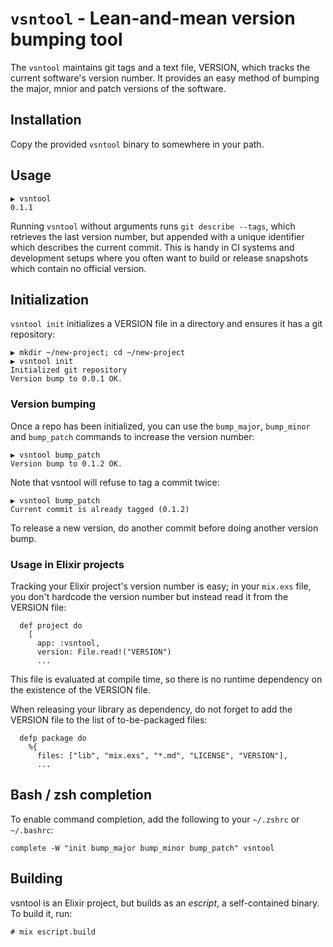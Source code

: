 # `vsntool` - Lean-and-mean version bumping tool

The `vsntool` maintains git tags and a text file, VERSION, which
tracks the current software's version number. It provides an easy
method of bumping the major, mnior and patch versions of the software.

## Installation

Copy the provided `vsntool` binary to somewhere in your path.

## Usage

```
▶ vsntool
0.1.1
```

Running `vsntool` without arguments runs `git describe --tags`, which
retrieves the last version number, but appended with a unique
identifier which describes the current commit. This is handy in CI
systems and development setups where you often want to build or
release snapshots which contain no official version.

## Initialization

`vsntool init` initializes a VERSION file in a directory and ensures
it has a git repository:

```
▶ mkdir ~/new-project; cd ~/new-project
▶ vsntool init
Initialized git repository
Version bump to 0.0.1 OK.
```

### Version bumping

Once a repo has been initialized, you can use the `bump_major`,
`bump_minor` and `bump_patch` commands to increase the version number:

```
▶ vsntool bump_patch
Version bump to 0.1.2 OK.
```

Note that vsntool will refuse to tag a commit twice:

```
▶ vsntool bump_patch
Current commit is already tagged (0.1.2)
```

To release a new version, do another commit before doing another version bump.

### Usage in Elixir projects

Tracking your Elixir project's version number is easy; in your
`mix.exs` file, you don't hardcode the version number but instead read
it from the VERSION file:

```
  def project do
    [
      app: :vsntool,
      version: File.read!("VERSION")
      ...
```

This file is evaluated at compile time, so there is no runtime dependency on the existence of the VERSION file.

When releasing your library as dependency, do not forget to add the VERSION file to the list of to-be-packaged files:

```
  defp package do
    %{
      files: ["lib", "mix.exs", "*.md", "LICENSE", "VERSION"],
      ...
```

## Bash / zsh completion

To enable command completion, add the following to your `~/.zshrc` or `~/.bashrc`:

```
complete -W "init bump_major bump_minor bump_patch" vsntool
```


## Building

vsntool is an Elixir project, but builds as an *escript*, a self-contained binary. To build it, run:

```
# mix escript.build
```
